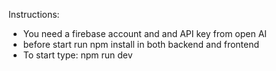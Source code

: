 Instructions:

* You need a firebase account and and API key from open AI
* before start run npm install in both backend and frontend
* To start type: npm run dev
  
